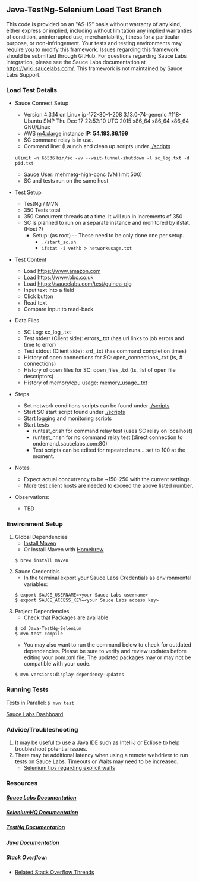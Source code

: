 ## Java-TestNg-Selenium Load Test Branch

This code is provided on an "AS-IS” basis without warranty of any kind, either express or implied, including without limitation any implied warranties of condition, uninterrupted use, merchantability, fitness for a particular purpose, or non-infringement. Your tests and testing environments may require you to modify this framework. Issues regarding this framework should be submitted through GitHub. For questions regarding Sauce Labs integration, please see the Sauce Labs documentation at https://wiki.saucelabs.com/. This framework is not maintained by Sauce Labs Support.

### Load Test Details

* Sauce Connect Setup
    * Version 4.3.14 on Linux ip-172-30-1-208 3.13.0-74-generic #118-Ubuntu SMP Thu Dec 17 22:52:10 UTC 2015 x86_64 x86_64 x86_64 GNU/Linux
    * AWS [m4.xlarge](https://aws.amazon.com/ec2/instance-types/) instance **IP: 54.193.86.199**
    * SC command relay is in use. 
    * Command line: (Launch and clean up scripts under [./scripts](https://github.com/mehmetg/Java-TestNG-Selenium/tree/load-test/scripts)
        
	```ulimit -n 65536```
        ```bin/sc -vv --wait-tunnel-shutdown -l sc_log.txt -d pid.txt```
    * Sauce User: mehmetg-high-conc (VM limit 500)
    * SC and tests run on the same host
* Test Setup
    * TestNg / MVN
    * 350 Tests total
    * 350 Concurrent threads at a time. It will run in increments of 350
    * SC is planned to run on a separate instance and monitored by ifstat. (Host ?)
    	* Setup: (as root) -- These need to be only done one per setup.
    		* ```./start_sc.sh```
    		* ```ifstat -i vethb > networkusage.txt```
* Test Content
    * Load https://www.amazon.com
    * Load https://www.bbc.co.uk
    * Load https://saucelabs.com/test/guinea-pig
    * Input text into a field
    * Click button
    * Read text
    * Compare input to read-back.
    
* Data Files
    * SC Log: sc_log_<ts>.txt
    * Test stderr (Client side): errors_<ts>.txt (has url links to job errors and time to error)
    * Test stdout (Client side): srd_<ts>.txt (has command completion times)
    * History of open connections for SC: open_connections_<ts>.txt (ts, # connections)
    * History of open files for SC: open_files_<ts>.txt (ts, list of open file descriptors)
    * History of memory/cpu usage: memory_usage_<ts>.txt
* Steps
    * Set network conditions scripts can be found under [./scripts](https://github.com/mehmetg/Java-TestNG-Selenium/tree/load-test/scripts)
    * Start SC start script found under [./scripts](https://github.com/mehmetg/Java-TestNG-Selenium/tree/load-test/scripts)
    * Start logging and monitoring scripts
    * Start tests
    	*  runtest_cr.sh for command relay test (uses SC relay on localhost)
    	*  runtest_nr.sh for no command relay test (direct connection to ondemand.saucelabs.com:80)
    	*  Test scripts can be edited for repeated runs... set to 100 at the moment.
* Notes
    * Expect actual concurrency to be ~150-250 with the current settings.
    * More test client hosts are needed to exceed the above listed number.

* Observations:
    * TBD
   
### Environment Setup

1. Global Dependencies
    * [Install Maven](https://maven.apache.org/install.html)
    * Or Install Maven with [Homebrew](http://brew.sh/)
    ```
    $ brew install maven
    ```
2. Sauce Credentials
    * In the terminal export your Sauce Labs Credentials as environmental variables:
    ```
    $ export SAUCE_USERNAME=<your Sauce Labs username>
	$ export SAUCE_ACCESS_KEY=<your Sauce Labs access key>
    ```
3. Project Dependencies
	* Check that Packages are available
	```
	$ cd Java-TestNg-Selenium
	$ mvn test-compile
	```
	* You may also want to run the command below to check for outdated dependencies. Please be sure to verify and review updates before editing your pom.xml file. The updated packages may or may not be compatible with your code.
	```
	$ mvn versions:display-dependency-updates
	```
### Running Tests

Tests in Parallel:
	```
	$ mvn test
	```

[Sauce Labs Dashboard](https://saucelabs.com/beta/dashboard/)

### Advice/Troubleshooting
1. It may be useful to use a Java IDE such as IntelliJ or Eclipse to help troubleshoot potential issues. 
2. There may be additional latency when using a remote webdriver to run tests on Sauce Labs. Timeouts or Waits may need to be increased.
    * [Selenium tips regarding explicit waits](https://wiki.saucelabs.com/display/DOCS/Best+Practice%3A+Use+Explicit+Waits)

### Resources
##### [Sauce Labs Documentation](https://wiki.saucelabs.com/)

##### [SeleniumHQ Documentation](http://www.seleniumhq.org/docs/)

##### [TestNg Documentation](http://testng.org/javadocs/index.html)

##### [Java Documentation](https://docs.oracle.com/javase/7/docs/api/)

##### Stack Overflow:
* [Related Stack Overflow Threads](http://stackoverflow.com/questions/27355003/advise-on-hierarchy-for-element-locators-in-selenium-webdriver)

